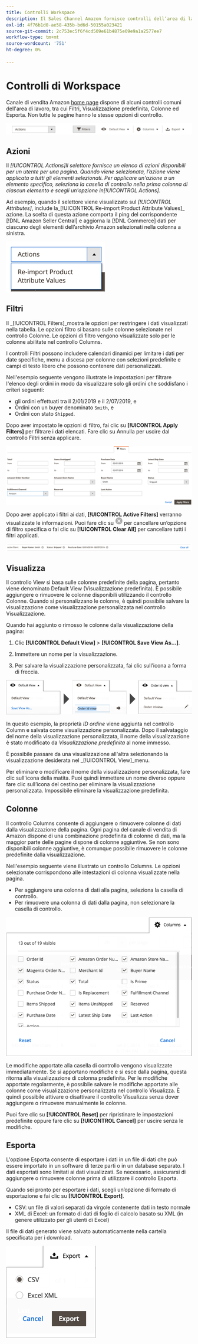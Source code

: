 ```yaml
---
title: Controlli Workspace
description: Il Sales Channel Amazon fornisce controlli dell’area di lavoro che consentono di individuare le inserzioni, visualizzare le informazioni e applicare facilmente e con facilità le azioni.
exl-id: 4f76b1d0-ae58-435b-bd6d-50155a023421
source-git-commit: 2c753ec5f6f4cd509e61b4875e09e9a1a2577ee7
workflow-type: tm+mt
source-wordcount: '751'
ht-degree: 0%

---
```


# Controlli di Workspace

Canale di vendita Amazon [home page](./amazon-sales-channel-home.md) dispone di alcuni controlli comuni dell&#39;area di lavoro, tra cui Filtri, Visualizzazione predefinita, Colonne ed Esporta. Non tutte le pagine hanno le stesse opzioni di controllo.

![Esempi di controllo dell’area di lavoro del Sales Channel Amazon](assets/amazon-workspace-controls.png)

## Azioni

Il _[!UICONTROL Actions]_Il selettore fornisce un elenco di azioni disponibili per un utente per una pagina. Quando viene selezionata, l’azione viene applicata a tutti gli elementi selezionati. Per applicare un&#39;azione a un elemento specifico, seleziona la casella di controllo nella prima colonna di ciascun elemento e scegli un&#39;opzione in_[!UICONTROL Actions]_.

Ad esempio, quando il selettore viene visualizzato sul _[!UICONTROL Attributes]_, include la_[!UICONTROL Re-import Product Attribute Values]_ azione. La scelta di questa azione comporta il ping del corrispondente [!DNL Amazon Seller Central] e aggiorna la [!DNL Commerce] dati per ciascuno degli elementi dell’archivio Amazon selezionati nella colonna a sinistra.

![Esempio di menu Azioni](assets/amazon-sales-channel-home-actions-option.png)

## Filtri

Il _[!UICONTROL Filters]_mostra le opzioni per restringere i dati visualizzati nella tabella. Le opzioni filtro si basano sulle colonne selezionate nel controllo Colonne. Le opzioni di filtro vengono visualizzate solo per le colonne abilitate nel controllo Columns.

I controlli Filtri possono includere calendari dinamici per limitare i dati per date specifiche, menu a discesa per colonne con selezioni predefinite e campi di testo libero che possono contenere dati personalizzati.

Nell&#39;esempio seguente vengono illustrate le impostazioni per filtrare l&#39;elenco degli ordini in modo da visualizzare solo gli ordini che soddisfano i criteri seguenti:

- gli ordini effettuati tra il 2/01/2019 e il 2/07/2019, e
- Ordini con un buyer denominato `Smith`, e
- Ordini con stato `Shipped`.

Dopo aver impostato le opzioni di filtro, fai clic su **[!UICONTROL Apply Filters]** per filtrare i dati elencati. Fare clic su Annulla per uscire dal controllo Filtri senza applicare.

![Esempio di controllo Filtri](assets/workspace-controls-filters.png)

Dopo aver applicato i filtri ai dati, **[!UICONTROL Active Filters]** verranno visualizzate le informazioni. Puoi fare clic su ![Icona Cancella filtri](assets/x-icon-clear-filters.png) per cancellare un’opzione di filtro specifica o fai clic su **[!UICONTROL Clear All]** per cancellare tutti i filtri applicati.

![Esempio di filtri attivi](assets/applied-filters-line.png)

## Visualizza

Il controllo View si basa sulle colonne predefinite della pagina, pertanto viene denominato Default View (Visualizzazione predefinita). È possibile aggiungere o rimuovere le colonne disponibili utilizzando il controllo Colonne. Quando si personalizzano le colonne, è quindi possibile salvare la visualizzazione come visualizzazione personalizzata nel controllo Visualizzazione.

Quando hai aggiunto o rimosso le colonne dalla visualizzazione della pagina:

1. Clic **[!UICONTROL Default View]** > **[!UICONTROL Save View As...]**.

1. Immettere un nome per la visualizzazione.

1. Per salvare la visualizzazione personalizzata, fai clic sull’icona a forma di freccia.

![Esempio di controllo Vista](assets/workspace-controls-view.png)

In questo esempio, la proprietà _ID ordine_ viene aggiunta nel controllo Column e salvata come visualizzazione personalizzata. Dopo il salvataggio del nome della visualizzazione personalizzata, il nome della visualizzazione è stato modificato da _Visualizzazione predefinita_ al nome immesso.

È possibile passare da una visualizzazione all&#39;altra selezionando la visualizzazione desiderata nel _[!UICONTROL View]_menu.

Per eliminare o modificare il nome della visualizzazione personalizzata, fare clic sull&#39;icona della matita. Puoi quindi immettere un nome diverso oppure fare clic sull’icona del cestino per eliminare la visualizzazione personalizzata. Impossibile eliminare la visualizzazione predefinita.

## Colonne

Il controllo Columns consente di aggiungere o rimuovere colonne di dati dalla visualizzazione della pagina. Ogni pagina del canale di vendita di Amazon dispone di una combinazione predefinita di colonne di dati, ma la maggior parte delle pagine dispone di colonne aggiuntive. Se non sono disponibili colonne aggiuntive, è comunque possibile rimuovere le colonne predefinite dalla visualizzazione.

Nell&#39;esempio seguente viene illustrato un controllo Columns. Le opzioni selezionate corrispondono alle intestazioni di colonna visualizzate nella pagina.

- Per aggiungere una colonna di dati alla pagina, seleziona la casella di controllo.
- Per rimuovere una colonna di dati dalla pagina, non selezionare la casella di controllo.

![Esempio di controllo Columns](assets/workspace-controls-columns.png)

Le modifiche apportate alla casella di controllo vengono visualizzate immediatamente. Se si apportano modifiche e si esce dalla pagina, questa ritorna alla visualizzazione di colonna predefinita. Per le modifiche apportate regolarmente, è possibile salvare le modifiche apportate alle colonne come visualizzazione personalizzata nel controllo Visualizza. È quindi possibile attivare o disattivare il controllo Visualizza senza dover aggiungere o rimuovere manualmente le colonne.

Puoi fare clic su **[!UICONTROL Reset]** per ripristinare le impostazioni predefinite oppure fare clic su **[!UICONTROL Cancel]** per uscire senza le modifiche.

## Esporta

L&#39;opzione Esporta consente di esportare i dati in un file di dati che può essere importato in un software di terze parti o in un database separato. I dati esportati sono limitati ai dati visualizzati. Se necessario, assicurarsi di aggiungere o rimuovere colonne prima di utilizzare il controllo Esporta.

Quando sei pronto per esportare i dati, scegli un’opzione di formato di esportazione e fai clic su **[!UICONTROL Export]**.

- CSV: un file di valori separati da virgole contenente dati in testo normale
- XML di Excel: un formato di dati di foglio di calcolo basato su XML (in genere utilizzato per gli utenti di Excel)

Il file di dati generato viene salvato automaticamente nella cartella specificata per i download.

![Controllo delle esportazioni](assets/workspace-controls-export.png)
